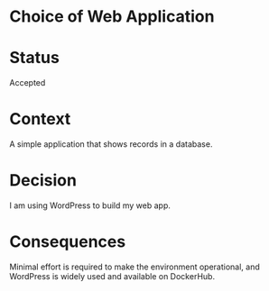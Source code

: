 # Choice of Web Application

# Status

Accepted

# Context

A simple application that shows records in a database.

# Decision

I am using WordPress to build my web app.

# Consequences

Minimal effort is required to make the environment operational, and WordPress is widely used and available on DockerHub.
